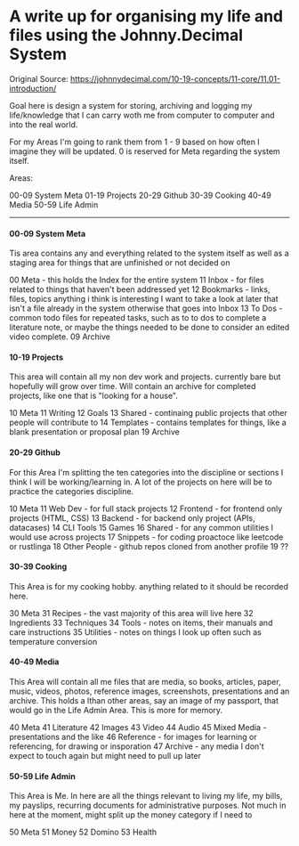 # A write up for organising my life and files using the Johnny.Decimal System

Original Source: https://johnnydecimal.com/10-19-concepts/11-core/11.01-introduction/

Goal here is design a system for storing, archiving and logging my life/knowledge that I can carry woth me from computer to computer and into the real world.

For my Areas I'm going to rank them from 1 - 9 based on how often I imagine they will be updated. 0 is reserved for Meta regarding the system itself.

Areas:

00-09 System Meta
01-19 Projects
20-29 Github
30-39 Cooking
40-49 Media
50-59 Life Admin

---
#### 00-09 System Meta

Tis area contains any and everything related to the system itself as well as a staging area for things that are unfinished or not decided on

00 Meta - this holds the Index for the entire system
11 Inbox - for files related to things that haven't been addressed yet
12 Bookmarks - links, files, topics anything i think is interesting I want to take a look at later that isn't a file already in the system otherwise that goes into Inbox
13 To Dos - common todo files for repeated tasks, such as to to dos to complete a literature note, or maybe the things needed to be done to consider an edited video complete.
09 Archive
#### 10-19 Projects

This area will contain all my non dev work and projects. currently bare but hopefully will grow over time. Will contain an archive for completed projects, like one that is "looking for a house".

10 Meta
11 Writing
12 Goals
13 Shared - continaing public projects that other people will contribute to
14 Templates - contains templates for things, like a blank presentation or proposal plan
19 Archive
#### 20-29 Github

For this Area I'm splitting the ten categories into the discipline or sections I think I will be working/learning in. A lot of the projects on here will be to practice the categories discipline.

10 Meta
11 Web Dev - for full stack projects
12 Frontend - for frontend only projects (HTML, CSS)
13 Backend - for backend only project (APIs, datacases)
14 CLI Tools
15 Games
16 Shared - for any common utilities I would use across projects
17 Snippets - for coding proactoce like leetcode or rustlinga
18 Other People - github repos cloned from another profile
19 ??

#### 30-39 Cooking

This Area is for my cooking hobby. anything related to it should be recorded here.

30 Meta
31 Recipes - the vast majority of this area will live here
32 Ingredients
33 Techniques
34 Tools - notes on items, their manuals and care instructions
35 Utilities - notes on things I look up often such as temperature conversion
#### 40-49 Media

This Area will contain all me files that are media, so books, articles, paper, music, videos, photos, reference images, screenshots, presentations and an archive. This holds a lthan other areas, say an image of my passport, that would go in the Life Admin Area. This is more for memory.

40 Meta
41 Literature
42 Images
43 Video
44 Audio
45 Mixed Media - presentations and the like
46 Reference - for images for learning or referencing, for drawing or insporation
47 Archive - any media I don't expect to touch again but might need to pull up later

#### 50-59 Life Admin

This Area is Me. In here are all the things relevant to living my life, my bills, my payslips, recurring documents for administrative purposes. Not much in here at the moment, might split up the money category if I need to

50 Meta
51 Money
52 Domino
53 Health